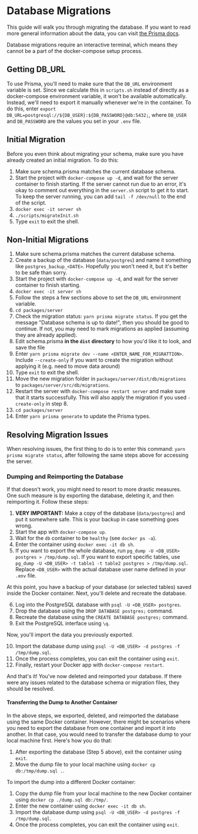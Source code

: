 # Database Migrations
This guide will walk you through migrating the database. If you want to read more general information about the data, you can visit [the Prisma docs](https://www.prisma.io/docs/concepts/components/prisma-migrate).

Database migrations require an interactive terminal, which means they cannot be a part of the docker-compose setup process. 

## Getting DB_URL
To use Prisma, you'll need to make sure that the `DB_URL` environment variable is set. Since we calculate this in `scripts.sh` instead of directly as a docker-compose environment variable, it won't be available automatically. Instead, we'll need to export it manually whenever we're in the container. To do this, enter `export DB_URL=postgresql://${DB_USER}:${DB_PASSWORD}@db:5432;`, where `DB_USER` and `DB_PASSWORD` are the values you set in your `.env` file.

## Initial Migration
Before you even think about migrating your schema, make sure you have already created an initial migration. To do this:  
1. Make sure schema.prisma matches the current database schema.  
2. Start the project with `docker-compose up -d`, and wait for the server container to finish starting. If the server cannot run due to an error, it's okay to comment out everything in the `server.sh` script to get it to start. To keep the server running, you can add `tail -f /dev/null` to the end of the script.  
3. `docker exec -it server sh`   
4. `./scripts/migrateInit.sh`  
5. Type `exit` to exit the shell.  


## Non-Initial Migrations
1. Make sure schema.prisma matches the current database schema.  
2. Create a backup of the database (`data/postgres`) and name it something like `postgres_backup_<DATE>`. Hopefully you won't need it, but it's better to be safe than sorry.
3. Start the project with `docker-compose up -d`, and wait for the server container to finish starting.  
4. `docker exec -it server sh`  
5. Follow the steps a few sections above to set the `DB_URL` environment variable. 
6. `cd packages/server`  
7. Check the migration status: `yarn prisma migrate status`. If you get the message "Database schema is up to date!", then you should be good to continue. If not, you may need to mark migrations as applied (assuming they are already applied).
8. Edit schema.prisma **in the `dist` directory** to how you'd like it to look, and save the file  
9. Enter `yarn prisma migrate dev --name <ENTER_NAME_FOR_MIGRATTION>`. Include `--create-only` if you want to create the migration without applying it (e.g. need to move data around)
10. Type `exit` to exit the shell.  
11. Move the new migration folder in `packages/server/dist/db/migrations` to `packages/server/src/db/migrations`.
12. Restart the server with `docker-compose restart server` and make sure that it starts successfully. This will also apply the migration if you used `-create-only` in step 8.
13. `cd packages/server`
14. Enter `yarn prisma generate` to update the Prisma types.


## Resolving Migration Issues
When resolving issues, the first thing to do is to enter this command: `yarn prisma migrate status`, after following the same steps above for accessing the server.

### Dumping and Reimporting the Database
If that doesn't work, you might need to resort to more drastic measures. One such measure is by exporting the database, deleting it, and then reimporting it. Follow these steps:

1. **VERY IMPORTANT:** Make a copy of the database (`data/postgres`) and put it somewhere safe. This is your backup in case something goes wrong.
2. Start the app with `docker-compose up`.
3. Wait for the `db` container to be `healthy` (see `docker ps -a`).
4. Enter the container using `docker exec -it db sh`.
5. If you want to export the whole database, run `pg_dump -U <DB_USER> postgres > /tmp/dump.sql`. If you want to export specific tables, use `pg_dump -U <DB_USER> -t table1 -t table2 postgres > /tmp/dump.sql`. Replace `<DB_USER>` with the actual database user name defined in your `.env` file.

At this point, you have a backup of your database (or selected tables) saved inside the Docker container. Next, you'll delete and recreate the database.

6. Log into the PostgreSQL database with `psql -U <DB_USER> postgres`.
7. Drop the database using the `DROP DATABASE postgres;` command.
8. Recreate the database using the `CREATE DATABASE postgres;` command.
9. Exit the PostgreSQL interface using `\q`.

Now, you'll import the data you previously exported.

10. Import the database dump using `psql -U <DB_USER> -d postgres -f /tmp/dump.sql`.
11. Once the process completes, you can exit the container using `exit`.
12. Finally, restart your Docker app with `docker-compose restart`.

And that's it! You've now deleted and reimported your database. If there were any issues related to the database schema or migration files, they should be resolved.

#### Transferring the Dump to Another Container
In the above steps, we exported, deleted, and reimported the database using the same Docker container. However, there might be scenarios where you need to export the database from one container and import it into another. In that case, you would need to transfer the database dump to your local machine first. Here's how you do that:

1. After exporting the database (Step 5 above), exit the container using `exit`.
2. Move the dump file to your local machine using `docker cp db:/tmp/dump.sql .`.

To import the dump into a different Docker container:

1. Copy the dump file from your local machine to the new Docker container using `docker cp ./dump.sql db:/tmp/`.
2. Enter the new container using `docker exec -it db sh`.
3. Import the database dump using `psql -U <DB_USER> -d postgres -f /tmp/dump.sql`.
4. Once the process completes, you can exit the container using `exit`.










